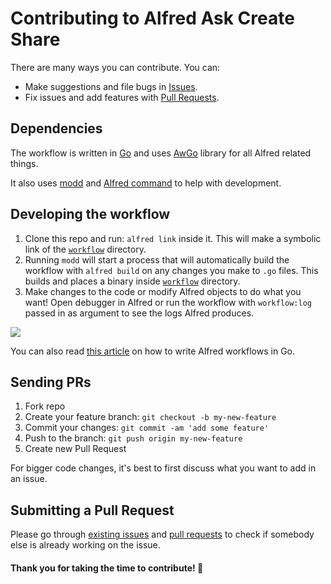 # Contributing to Alfred Ask Create Share
There are many ways you can contribute. You can:
- Make suggestions and file bugs in [Issues](../../issues/).
- Fix issues and add features with [Pull Requests](../../pulls/).

## Dependencies
The workflow is written in [Go](https://golang.org/) and uses [AwGo](https://github.com/deanishe/awgo) library for all Alfred related things.

It also uses [modd](https://github.com/cortesi/modd) and [Alfred command](https://godoc.org/github.com/jason0x43/go-alfred/alfred) to help with development.

## Developing the workflow
1. Clone this repo and run: `alfred link` inside it. This will make a symbolic link of the [`workflow`](workflow) directory.
2. Running `modd` will start a process that will automatically build the workflow with `alfred build` on any changes you make to `.go` files. This builds and places a binary inside [`workflow`](workflow) directory.
3. Make changes to the code or modify Alfred objects to do what you want! Open debugger in Alfred or run the workflow with `workflow:log` passed in as argument to see the logs Alfred produces.

![](https://i.imgur.com/rVXRXa1.png)

You can also read [this article](https://medium.com/@nikitavoloboev/writing-alfred-workflows-in-go-2a44f62dc432) on how to write Alfred workflows in Go.

## Sending PRs
1. Fork repo
2. Create your feature branch: `git checkout -b my-new-feature`
3. Commit your changes: `git commit -am 'add some feature'`
4. Push to the branch: `git push origin my-new-feature`
5. Create new Pull Request

For bigger code changes, it's best to first discuss what you want to add in an issue.

## Submitting a Pull Request
Please go through [existing issues](../../issues/) and [pull requests](../../pulls/) to check if somebody else is already working on the issue.

#### Thank you for taking the time to contribute! 💜